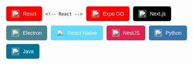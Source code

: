 <div style="display: flex; flex-wrap: wrap; gap: 10px; margin: 20px 0;">
  <!-- React -->
  <a href="https://reactjs.org" target="_blank" style="text-decoration: none;">
    <button style="background: red; color: #fff; border: none; padding: 10px 15px; border-radius: 5px; font-size: 14px; cursor: pointer; display: flex; align-items: center; gap: 10px;">
      <img src="https://cdn.jsdelivr.net/gh/devicons/devicon/icons/react/react-original.svg" alt="React Logo" style="width: 20px; height: 20px;" />
      React
    </button>
  </a>

    <!-- React -->
  <a href="https://reactjs.org" target="_blank" style="text-decoration: none;">
    <button style="background: red; color: #fff; border: none; padding: 10px 15px; border-radius: 5px; font-size: 14px; cursor: pointer; display: flex; align-items: center; gap: 10px;">
      <img src="https://nestjs.com/img/nest-og.png" alt="React Logo" style="width: 20px; height: 20px;" />
      Expo GO
    </button>
  </a>

  <!-- Next.js -->
  <a href="https://nextjs.org" target="_blank" style="text-decoration: none;">
    <button style="background: #000; color: #fff; border: none; padding: 10px 15px; border-radius: 5px; font-size: 14px; cursor: pointer; display: flex; align-items: center; gap: 10px;">
      <img src="https://cdn.jsdelivr.net/gh/devicons/devicon/icons/nextjs/nextjs-original.svg" alt="Next.js Logo" style="width: 20px; height: 20px;" />
      Next.js
    </button>
  </a>

  <!-- Electron -->
  <a href="https://www.electronjs.org" target="_blank" style="text-decoration: none;">
    <button style="background: #47848F; color: #fff; border: none; padding: 10px 15px; border-radius: 5px; font-size: 14px; cursor: pointer; display: flex; align-items: center; gap: 10px;">
      <img src="https://cdn.jsdelivr.net/gh/devicons/devicon/icons/electron/electron-original.svg" alt="Electron Logo" style="width: 20px; height: 20px;" />
      Electron
    </button>
  </a>

  <!-- React Native -->
  <a href="https://reactnative.dev" target="_blank" style="text-decoration: none;">
    <button style="background: #61DAFB; color: #fff; border: none; padding: 10px 15px; border-radius: 5px; font-size: 14px; cursor: pointer; display: flex; align-items: center; gap: 10px;">
      <img src="https://cdn.jsdelivr.net/gh/devicons/devicon/icons/react/react-original.svg" alt="React Native Logo" style="width: 20px; height: 20px;" />
      React Native
    </button>
  </a>

  <!-- NestJS -->
  <a href="https://nestjs.com" target="_blank" style="text-decoration: none;">
    <button style="background: #E0234E; color: #fff; border: none; padding: 10px 15px; border-radius: 5px; font-size: 14px; cursor: pointer; display: flex; align-items: center; gap: 10px;">
      <img src="https://nestjs.com/favicon.fe097249.ico" alt="NestJS Logo" style="width: 20px; height: 20px;" />
      NestJS
    </button>
  </a>

  <!-- Python -->
  <a href="https://python.org" target="_blank" style="text-decoration: none;">
    <button style="background: #3776AB; color: #fff; border: none; padding: 10px 15px; border-radius: 5px; font-size: 14px; cursor: pointer; display: flex; align-items: center; gap: 10px;">
      <img src="https://cdn.jsdelivr.net/gh/devicons/devicon/icons/python/python-original.svg" alt="Python Logo" style="width: 20px; height: 20px;" />
      Python
    </button>
  </a>

  <!-- Java -->
  <a href="https://www.java.com" target="_blank" style="text-decoration: none;">
    <button style="background: #007396; color: #fff; border: none; padding: 10px 15px; border-radius: 5px; font-size: 14px; cursor: pointer; display: flex; align-items: center; gap: 10px;">
      <img src="https://cdn.jsdelivr.net/gh/devicons/devicon/icons/java/java-original.svg" alt="Java Logo" style="width: 20px; height: 20px;" />
      Java
    </button>
  </a>
</div>
